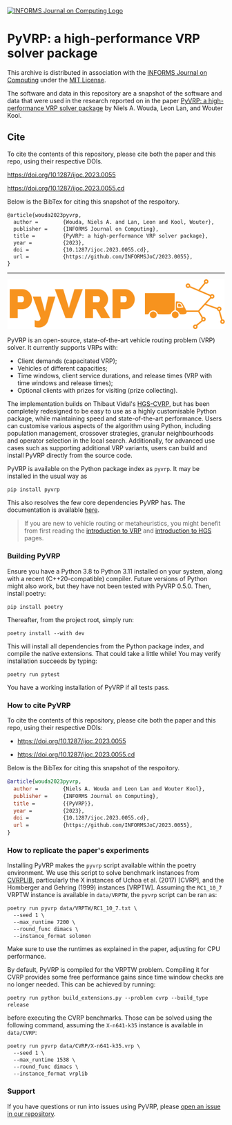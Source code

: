 [![INFORMS Journal on Computing Logo](https://INFORMSJoC.github.io/logos/INFORMS_Journal_on_Computing_Header.jpg)](https://pubsonline.informs.org/journal/ijoc)

# PyVRP: a high-performance VRP solver package

This archive is distributed in association with the [INFORMS Journal on Computing](https://pubsonline.informs.org/journal/ijoc) under the [MIT License](LICENSE).

The software and data in this repository are a snapshot of the software and data  that were used in the research reported on in the paper [PyVRP: a high-performance VRP solver package](https://doi.org/10.1287/ijoc.2023.0055) by Niels A. Wouda, Leon Lan, and Wouter Kool.

## Cite

To cite the contents of this repository, please cite both the paper and this repo, using their respective DOIs.

https://doi.org/10.1287/ijoc.2023.0055

https://doi.org/10.1287/ijoc.2023.0055.cd

Below is the BibTex for citing this snapshot of the respoitory.

```
@article{wouda2023pyvrp,
  author =        {Wouda, Niels A. and Lan, Leon and Kool, Wouter},
  publisher =     {INFORMS Journal on Computing},
  title =         {PyVRP: a high-performance VRP solver package},
  year =          {2023},
  doi =           {10.1287/ijoc.2023.0055.cd},
  url =           {https://github.com/INFORMSJoC/2023.0055},
}  
```

---

![PyVRP logo](docs/source/assets/images/logo.svg)

PyVRP is an open-source, state-of-the-art vehicle routing problem (VRP) solver.
It currently supports VRPs with:
- Client demands (capacitated VRP);
- Vehicles of different capacities;
- Time windows, client service durations, and release times (VRP with time windows and release times);
- Optional clients with prizes for visiting (prize collecting).

The implementation builds on Thibaut Vidal's [HGS-CVRP][8], but has been completely redesigned to be easy to use as a highly customisable Python package, while maintaining speed and state-of-the-art performance.
Users can customise various aspects of the algorithm using Python, including population management, crossover strategies, granular neighbourhoods and operator selection in the local search.
Additionally, for advanced use cases such as supporting additional VRP variants, users can build and install PyVRP directly from the source code.

PyVRP is available on the Python package index as `pyvrp`.
It may be installed in the usual way as
```
pip install pyvrp
```
This also resolves the few core dependencies PyVRP has.
The documentation is available [here][1].

> If you are new to vehicle routing or metaheuristics, you might benefit from first reading the [introduction to VRP][6] and [introduction to HGS][7] pages.

### Building PyVRP

Ensure you have a Python 3.8 to Python 3.11 installed on your system, along with a recent (C++20-compatible) compiler.
Future versions of Python might also work, but they have not been tested with PyVRP 0.5.0.
Then, install poetry:
```
pip install poetry
```
Thereafter, from the project root, simply run:
```
poetry install --with dev
```
This will install all dependencies from the Python package index, and compile the native extensions.
That could take a little while!
You may verify installation succeeds by typing:
```
poetry run pytest
```
You have a working installation of PyVRP if all tests pass.

### How to cite PyVRP

To cite the contents of this repository, please cite both the paper and this repo, using their respective DOIs:

- https://doi.org/10.1287/ijoc.2023.0055

- https://doi.org/10.1287/ijoc.2023.0055.cd

Below is the BibTex for citing this snapshot of the respoitory.
```bibtex
@article{wouda2023pyvrp,
  author =        {Niels A. Wouda and Leon Lan and Wouter Kool},
  publisher =     {INFORMS Journal on Computing},
  title =         {{PyVRP}},
  year =          {2023},
  doi =           {10.1287/ijoc.2023.0055.cd},
  url =           {https://github.com/INFORMSJoC/2023.0055},
}
```

### How to replicate the paper's experiments

Installing PyVRP makes the `pyvrp` script available within the poetry environment.
We use this script to solve benchmark instances from [CVRPLIB](http://vrp.atd-lab.inf.puc-rio.br/), particularly the X instances of Uchoa et al. (2017) [CVRP], and the Homberger and Gehring (1999) instances [VRPTW].
Assuming the `RC1_10_7` VRPTW instance is available in `data/VRPTW`, the `pyvrp` script can be ran as:
```
poetry run pyvrp data/VRPTW/RC1_10_7.txt \
  --seed 1 \ 
  --max_runtime 7200 \
  --round_func dimacs \
  --instance_format solomon
```
Make sure to use the runtimes as explained in the paper, adjusting for CPU performance.

By default, PyVRP is compiled for the VRPTW problem.
Compiling it for CVRP provides some free performance gains since time window checks are no longer needed.
This can be achieved by running:
```
poetry run python build_extensions.py --problem cvrp --build_type release
```
before executing the CVRP benchmarks.
Those can be solved using the following command, assuming the `X-n641-k35` instance is available in `data/CVRP`:
```
poetry run pyvrp data/CVRP/X-n641-k35.vrp \
  --seed 1 \ 
  --max_runtime 1538 \
  --round_func dimacs \
  --instance_format vrplib
```

### Support

If you have questions or run into issues using PyVRP, please [open an issue in our repository](https://github.com/PyVRP/PyVRP/issues).


[1]: https://pyvrp.org/

[2]: https://pyvrp.org/dev/contributing.html

[3]: https://pyvrp.org/setup/getting_help.html

[4]: https://pyvrp.org/examples/basic_vrps.html

[5]: https://pyvrp.org/examples/quick_tutorial.html

[6]: https://pyvrp.org/setup/introduction_to_vrp.html

[7]: https://pyvrp.org/setup/introduction_to_hgs.html

[8]: https://github.com/vidalt/HGS-CVRP/

[9]: https://pyvrp.org/examples/using_pyvrp_components.html
